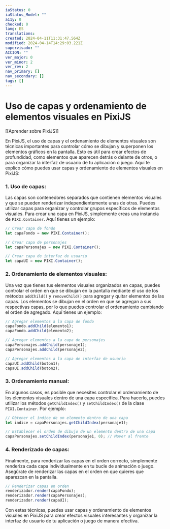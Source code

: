 ```yaml
---
iaStatus: 0
iaStatus_Model: ""
a11y: 0
checked: 0
lang: ES
translations: 
created: 2024-04-11T11:31:47.564Z
modified: 2024-04-14T14:29:03.221Z
supervisado: ""
ACCION: ""
ver_major: 0
ver_minor: 2
ver_rev: 2
nav_primary: []
nav_secondary: []
tags: []
---
```

# Uso de capas y ordenamiento de elementos visuales en PixiJS

[[Aprender sobre PixiJS]]

En PixiJS, el uso de capas y el ordenamiento de elementos visuales son técnicas importantes para controlar cómo se dibujan y superponen los elementos gráficos en la pantalla. Esto es útil para crear efectos de profundidad, como elementos que aparecen detrás o delante de otros, o para organizar la interfaz de usuario de tu aplicación o juego. Aquí te explico cómo puedes usar capas y ordenamiento de elementos visuales en PixiJS:

### 1. Uso de capas:
Las capas son contenedores separados que contienen elementos visuales y que se pueden renderizar independientemente unas de otras. Puedes utilizar capas para organizar y controlar grupos específicos de elementos visuales. Para crear una capa en PixiJS, simplemente creas una instancia de `PIXI.Container`. Aquí tienes un ejemplo:

```javascript
// Crear capa de fondo
let capaFondo = new PIXI.Container();

// Crear capa de personajes
let capaPersonajes = new PIXI.Container();

// Crear capa de interfaz de usuario
let capaUI = new PIXI.Container();
```

### 2. Ordenamiento de elementos visuales:
Una vez que tienes tus elementos visuales organizados en capas, puedes controlar el orden en que se dibujan en la pantalla mediante el uso de los métodos `addChild()` y `removeChild()` para agregar y quitar elementos de las capas. Los elementos se dibujan en el orden en que se agregan a sus respectivas capas, por lo que puedes controlar el ordenamiento cambiando el orden de agregado. Aquí tienes un ejemplo:

```javascript
// Agregar elementos a la capa de fondo
capaFondo.addChild(elemento1);
capaFondo.addChild(elemento2);

// Agregar elementos a la capa de personajes
capaPersonajes.addChild(personaje1);
capaPersonajes.addChild(personaje2);

// Agregar elementos a la capa de interfaz de usuario
capaUI.addChild(boton1);
capaUI.addChild(boton2);
```

### 3. Ordenamiento manual:
En algunos casos, es posible que necesites controlar el ordenamiento de los elementos visuales dentro de una capa específica. Para hacerlo, puedes utilizar los métodos `getChildIndex()` y `setChildIndex()` de la clase `PIXI.Container`. Por ejemplo:

```javascript
// Obtener el índice de un elemento dentro de una capa
let indice = capaPersonajes.getChildIndex(personaje1);

// Establecer el orden de dibujo de un elemento dentro de una capa
capaPersonajes.setChildIndex(personaje1, 0); // Mover al frente
```

### 4. Renderizado de capas:
Finalmente, para renderizar las capas en el orden correcto, simplemente renderiza cada capa individualmente en tu bucle de animación o juego. Asegúrate de renderizar las capas en el orden en que quieres que aparezcan en la pantalla.

```javascript
// Renderizar capas en orden
renderizador.render(capaFondo);
renderizador.render(capaPersonajes);
renderizador.render(capaUI);
```

Con estas técnicas, puedes usar capas y ordenamiento de elementos visuales en PixiJS para crear efectos visuales interesantes y organizar la interfaz de usuario de tu aplicación o juego de manera efectiva.